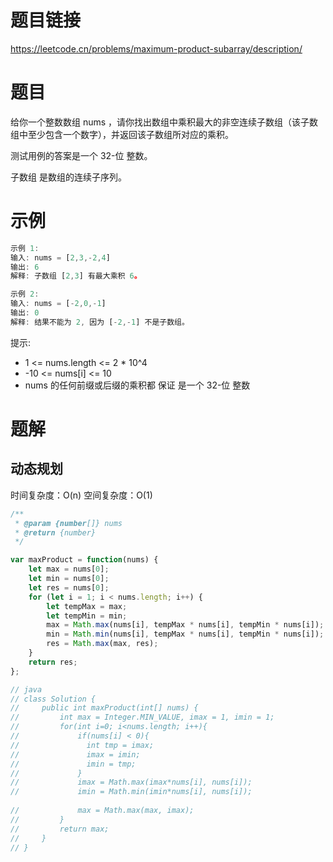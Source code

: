 
# 题目链接

https://leetcode.cn/problems/maximum-product-subarray/description/

# 题目

给你一个整数数组 nums ，请你找出数组中乘积最大的非空连续子数组（该子数组中至少包含一个数字），并返回该子数组所对应的乘积。

测试用例的答案是一个 32-位 整数。

子数组 是数组的连续子序列。

# 示例

```js
示例 1:
输入: nums = [2,3,-2,4]
输出: 6
解释: 子数组 [2,3] 有最大乘积 6。

示例 2:
输入: nums = [-2,0,-1]
输出: 0
解释: 结果不能为 2, 因为 [-2,-1] 不是子数组。
```

提示:

- 1 <= nums.length <= 2 * 10^4
- -10 <= nums[i] <= 10
- nums 的任何前缀或后缀的乘积都 保证 是一个 32-位 整数

# 题解

## 动态规划

时间复杂度：O(n)
空间复杂度：O(1)

```js
/**
 * @param {number[]} nums
 * @return {number}
 */

var maxProduct = function(nums) {
    let max = nums[0];
    let min = nums[0];
    let res = nums[0];
    for (let i = 1; i < nums.length; i++) {
        let tempMax = max; 
        let tempMin = min;
        max = Math.max(nums[i], tempMax * nums[i], tempMin * nums[i]);
        min = Math.min(nums[i], tempMax * nums[i], tempMin * nums[i]);
        res = Math.max(max, res);
    }
    return res;
};

// java
// class Solution {
//     public int maxProduct(int[] nums) {
//         int max = Integer.MIN_VALUE, imax = 1, imin = 1;
//         for(int i=0; i<nums.length; i++){
//             if(nums[i] < 0){ 
//               int tmp = imax;
//               imax = imin;
//               imin = tmp;
//             }
//             imax = Math.max(imax*nums[i], nums[i]);
//             imin = Math.min(imin*nums[i], nums[i]);
            
//             max = Math.max(max, imax);
//         }
//         return max;
//     }
// }

```

